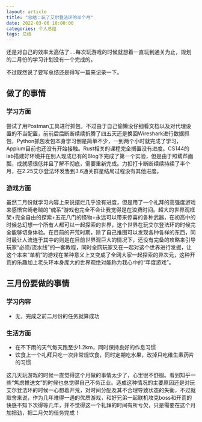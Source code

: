 ```yaml
---
layout: article
title: "总结：玩了艾尔登法环的半个月"
date: 2022-03-06 10:00:00
categories: 个人总结 
tags: 总结
---
```


还是对自己的效率太高估了....每次玩游戏的时候就想着一直玩到通关为止，规划的二月份的学习计划没有一个完成的。

不过既然说了要写总结还是得写一篇来记录一下。

## 做了的事情

### 学习方面

尝试了用Postman工具进行抓包，不过由于自己偷懒没仔细看文档以及对代理设置的不当配置，前前后后断断续续折腾了四五天还是换回Wireshark进行数据抓包，Python抓包发包本身学习倒是简单不少，一到两个小时就完成了学习，Appium目前也还没有开始接触。Rust相关的课程完全搁置没有进度。CS144的lab搭建好环境并在别人现成已有的Blog下完成了第一个实验，但是由于照葫芦画瓢，成就感很低并且了解不彻底，需要重新完成。力扣打卡断断续续持续了半个月，在2.25艾尔登法环发售到3.6通关群星结局过程没有其他进度。

### 游戏方面

虽然二月份就学习内容上来说摆烂几乎没有进度，但是用了一个礼拜的高强度游戏来感悟宫崎老贼的“魂系”游戏也完全不会让我觉得是在浪费时间。超大的世界观框架+完全自由的探索+五花八门的怪物+永远可以带来惊喜的各种武器，在初高中的时候总幻想一个所有人都可以一起探索的世界，这个世界在玩艾尔登法环的时候完全能够切身体验。在目前的开荒时期，除了自己推图可以发现各种各样的东西，同时最让人流连于其中的则是在目前世界观巨大的情况下，还没有完备的攻略来引导玩家“必须/流水线”的一套教程，同时全网玩家又在一起对这个世界进行发掘，让这个本来“单机”的游戏在某种意义上又变成了全网大家一起探索的异次元，这种开荒的乐趣加上老头环本身庞大的世界观绝对能称为我心中的“年度游戏”。

## 三月份要做的事情

### 学习内容

* 无，完成之前二月份的任务就算成功

### 生活方面

* 在不下雨的天气每天跑至少1.2km，同时保持良好的作息习惯
* 饮食上一个礼拜只吃一次非常规饮食，同时定期吃水果，改掉只吃维生素药片的习惯

这几天玩游戏的时候一直觉得这个月做的事情太少了，心里很不舒服。看到知乎一些“焦虑推送文”的时候也总觉得自己不务正业。造成这种情况的主要原因还是对玩艾尔登法环的时候一心想着开荒，对时间分配及其不合理导致状态的失衡，不过就取舍来说，作为几年难得一遇的优质游戏，和好兄弟一起联机攻克boss和开荒的快感不知下次得等几年，并不觉得这一个礼拜的时间有所亏欠，只是需要在这个月加把劲，把二月欠的任务完成！

